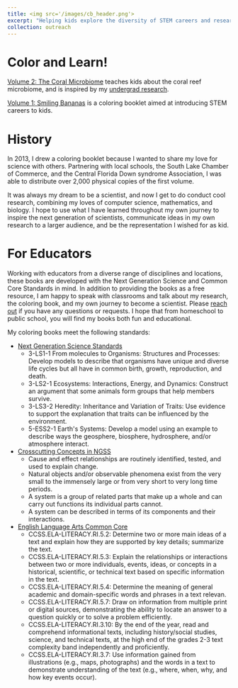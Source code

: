 ```yaml
---
title: <img src='/images/cb_header.png'>
excerpt: "Helping kids explore the diversity of STEM careers and research."
collection: outreach
---
```

# Color and Learn!
[Volume 2: The Coral Microbiome](/files/cb_coralmicrobiome.pdf) teaches kids about the coral reef microbiome, and is inspired by my [undergrad research](http://www.sciencemaya.com/portfolio/2_coralmicrobiome/).

[Volume 1: Smiling Bananas](/files/SB_coloringbook.pdf) is a coloring booklet aimed at introducing STEM careers to kids.

# History
In 2013, I drew a coloring booklet because I wanted to share my love for science with others. Partnering with local schools, the South Lake Chamber of Commerce, and the Central Florida Down syndrome Association, I was able to distribute over 2,000 physical copies of the first volume.

It was always my dream to be a scientist, and now I get to do conduct cool research, combining my loves of computer science, mathematics, and biology. I hope to use what I have learned throughout my own journey to inspire the next generation of scientists, communicate ideas in my own research to a larger audience, and be the representation I wished for as kid.

# For Educators
Working with educators from a diverse range of disciplines and locations, these books are developed with the Next Generation Science and Common Core Standards in mind. In addition to providing the books as a free resource, I am happy to speak with classrooms and talk about my research, the coloring book, and my own journey to become a scientist. Please [reach out](mailto:maya_weissman@brown.edu) if you have any questions or requests. I hope that from homeschool to public school, you will find my books both fun and educational.

My coloring books meet the following standards:
* [Next Generation Science Standards](https://www.nextgenscience.org/search-standards?keys=&tid%5B%5D=102)
  * 3-LS1-1 From molecules to Organisms: Structures and Processes: Develop models to describe that organisms have unique and diverse life cycles but all have in common birth, growth, reproduction, and death.
  * 3-LS2-1 Ecosystems: Interactions, Energy, and Dynamics: Construct an argument that some animals form groups that help members survive.
  * 3-LS3-2 Heredity: Inheritance and Variation of Traits: Use evidence to support the explanation that traits can be influenced by the environment.
  * 5-ESS2-1 Earth's Systems: Develop a model using an example to describe ways the geosphere, biosphere, hydrosphere, and/or atmosphere interact.
* [Crosscutting Concepts in NGSS](https://static.nsta.org/ngss/MatrixOfCrosscuttingConcepts.pdf)
  * Cause and effect relationships are routinely identified, tested, and used to explain change. 
  * Natural objects and/or observable phenomena exist from the very small to the immensely large or from very short to very long time periods.
  * A system is a group of related parts that make up a whole and can carry out functions its individual parts cannot.
  * A system can be described in terms of its components and their interactions.
* [English Language Arts Common Core](http://www.corestandards.org/ELA-Literacy/RI/5/)
  * CCSS.ELA-LITERACY.RI.5.2: Determine two or more main ideas of a text and explain how they are supported by key details; summarize the text.
  * CCSS.ELA-LITERACY.RI.5.3: Explain the relationships or interactions between two or more individuals, events, ideas, or concepts in a historical, scientific, or technical text based on specific information in the text.
  * CCSS.ELA-LITERACY.RI.5.4: Determine the meaning of general academic and domain-specific words and phrases in a text relevan.
  * CCSS.ELA-LITERACY.RI.5.7: Draw on information from multiple print or digital sources, demonstrating the ability to locate an answer to a question quickly or to solve a problem efficiently.
  * CCSS.ELA-LITERACY.RI.3.10: By the end of the year, read and comprehend informational texts, including history/social studies, science, and technical texts, at the high end of the grades 2-3 text complexity band independently and proficiently.
  * CCSS.ELA-LITERACY.RI.3.7: Use information gained from illustrations (e.g., maps, photographs) and the words in a text to demonstrate understanding of the text (e.g., where, when, why, and how key events occur).

